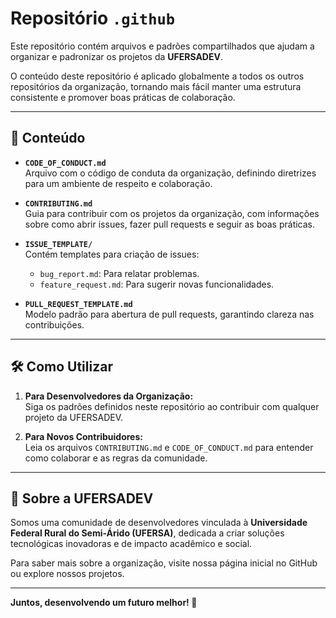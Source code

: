 # Repositório `.github`

Este repositório contém arquivos e padrões compartilhados que ajudam a organizar e padronizar os projetos da **UFERSADEV**.  

O conteúdo deste repositório é aplicado globalmente a todos os outros repositórios da organização, tornando mais fácil manter uma estrutura consistente e promover boas práticas de colaboração.

---

## 📂 Conteúdo

- **`CODE_OF_CONDUCT.md`**  
  Arquivo com o código de conduta da organização, definindo diretrizes para um ambiente de respeito e colaboração.

- **`CONTRIBUTING.md`**  
  Guia para contribuir com os projetos da organização, com informações sobre como abrir issues, fazer pull requests e seguir as boas práticas.

- **`ISSUE_TEMPLATE/`**  
  Contém templates para criação de issues:
  - `bug_report.md`: Para relatar problemas.
  - `feature_request.md`: Para sugerir novas funcionalidades.

- **`PULL_REQUEST_TEMPLATE.md`**  
  Modelo padrão para abertura de pull requests, garantindo clareza nas contribuições.

---

## 🛠 Como Utilizar

1. **Para Desenvolvedores da Organização:**  
   Siga os padrões definidos neste repositório ao contribuir com qualquer projeto da UFERSADEV.

2. **Para Novos Contribuidores:**  
   Leia os arquivos `CONTRIBUTING.md` e `CODE_OF_CONDUCT.md` para entender como colaborar e as regras da comunidade.

---

## 🌟 Sobre a UFERSADEV

Somos uma comunidade de desenvolvedores vinculada à **Universidade Federal Rural do Semi-Árido (UFERSA)**, dedicada a criar soluções tecnológicas inovadoras e de impacto acadêmico e social.  

Para saber mais sobre a organização, visite nossa página inicial no GitHub ou explore nossos projetos.

---

**Juntos, desenvolvendo um futuro melhor! 🚀**
